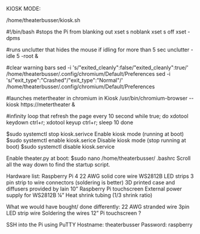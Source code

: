 KIOSK MODE:

/home/theaterbusser/kiosk.sh

#!/bin/bash
#stops the Pi from blanking out 
xset s noblank
xset s off
xset -dpms

#runs unclutter that hides the mouse if idling for more than 5 sec
unclutter -idle 5 -root &

#clear warning bars
sed -i 's/"exited_cleanly":false/"exited_cleanly":true/' /home/theaterbusser/.config/chromium/Default/Preferences
sed -i 's/"exit_type":"Crashed"/"exit_type":"Normal"/' /home/theaterbusser/.config/chromium/Default/Preferences

#launches metertheater in chromium in Kiosk
/usr/bin/chromium-browser  --kiosk https://metertheater &

#infinity loop that refresh the page every 10 second
while true; do
   xdotool keydown ctrl+r; xdotool keyup ctrl+r;
   sleep 10
done

$sudo systemctl stop kiosk.serivce
Enable kiosk mode (running at boot)
$sudo systemctl enable kiosk.serice 
Disable kiosk mode (stop running at boot)
$sudo systemctl disable kiosk.service

Enable theater.py at boot:
$sudo nano /home/theaterbusser/ .bashrc
Scroll all the way down to find the startup script.

Hardware list:
Raspberry Pi 4
22 AWG solid core wire 
WS2812B LED strips
3 pin strip to wire connectors (soldering is better)
3D printed case and diffusers provided by Iain 
10” Raspberry Pi touchscreen
External power supply for WS2812B
¼”  Heat shrink tubing  (1/3 shrink ratio)

What we would have bought/ done differently:
22 AWG stranded wire 3pin LED strip wire
Soldering the wires
12” Pi touchscreen ?

SSH into the Pi using PuTTY
Hostname: theaterbusser
Password: raspberry

